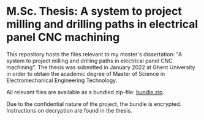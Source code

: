 # M.Sc. Thesis: A system to project milling and drilling paths in electrical panel CNC machining

This repository hosts the files relevant to my master's dissertation: "A system to project milling and drilling paths in electrical panel CNC machining". The thesis was submitted in January 2022 at Ghent University in order to obtain the academic degree of Master of Science in Electromechanical Engineering Technology.

All relevant files are available as a bundled zip-file: [bundle.zip](bundle.zip).

Due to the confidential nature of the project, the bundle is encrypted. Instructions on decryption are found in the thesis.
